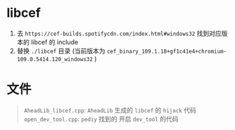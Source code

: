 

# libcef
1. 去 `https://cef-builds.spotifycdn.com/index.html#windows32` 找到对应版本的 libcef 的 include   
2. 替换 `./libcef` 目录 (当前版本为 `cef_binary_109.1.18+gf1c41e4+chromium-109.0.5414.120_windows32` )


# 文件
> `AheadLib_libcef.cpp`: `AheadLib` 生成的 `libcef` 的 `hijack` 代码
> `open_dev_tool.cpp`: `pediy` 找到的 开启 `dev_tool` 的代码